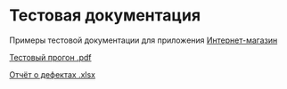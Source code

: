 # Тестовая документация

Примеры тестовой документации для приложения [Интернет-магазин](qa.demoshopping.ru)


[Тестовый прогон .pdf](https://github.com/user-attachments/files/16736782/G8-Express%2Brun%2B2024_08_22.pdf)

[Отчёт о дефектах .xlsx](https://github.com/user-attachments/files/16736766/1.xlsx)
